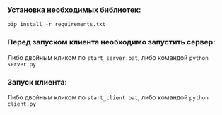 ### Установка необходимых библиотек:
`pip install -r requirements.txt`

### Перед запуском клиента необходимо запустить сервер:<br>
Либо двойным кликом по `start_server.bat`, либо командой `python server.py`

### Запуск клиента:<br>
Либо двойным кликом по `start_client.bat`, либо командой `python client.py`
